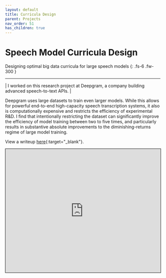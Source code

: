 ```yaml
---
layout: default
title: Curricula Design
parent: Projects
nav_order: 51
has_children: true
---
```


# Speech Model Curricula Design

Designing optimal big data curricula for large speech models
{: .fs-6 .fw-300 }

---

| I worked on this research project at Deepgram, a company building advanced speech-to-text APIs. |

Deepgram uses large datasets to train even larger models. While this allows for powerful end-to-end high-capacity speech transcription systems, it also is computationally expensive and restricts the efficiency of experimental R&D. I find that intentionally restricting the dataset can significantly improve the efficiency of model training between two to five times, and particularly results in substantive absolute improvements to the diminishing-returns regime of large model training.

View a writeup [here](https://andre-ye.github.io/files/deepgram/Curriculum_Learning_Deepgram_Final.pdf){:target="_blank"}.

<iframe src="https://andre-ye.github.io/files/deepgram/Curriculum_Learning_Deepgram_Final.pdf" width="100%" height="400" style="border:1px solid black;"></iframe>
